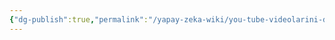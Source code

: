 ```yaml
---
{"dg-publish":true,"permalink":"/yapay-zeka-wiki/you-tube-videolarini-desifre-etmek-icin-muekemmel-bir-chrome-eklentisi/"}
---
```

